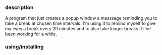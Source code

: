 ### description 
A program that just creates a popup window a messsage reminding you to take a break at chosen time intervals. I'm using it to remind myself to give my eyes a break every 20 minutes and to also take longer breaks if I've been working for a while. 

### using/installing

